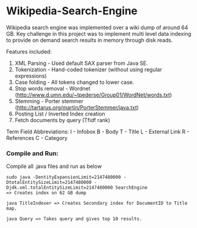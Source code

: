 # Wikipedia-Search-Engine
Wikipedia search engine was implemented over a wiki dump of around 64 GB. Key challenge in this project was to implement multi level data indexing to provide on demand search results in memory through disk reads.

Features included:
1. XML Parsing - Used default SAX parser from Java SE. 
2. Tokenization - Hand-coded tokenizer (without using regular expressions)
3. Case folding - All tokens changed to lower case.
4. Stop words removal - Wordnet (http://www.d.umn.edu/~tpederse/Group01/WordNet/words.txt)
5. Stemming - Porter stemmer (http://tartarus.org/martin/PorterStemmer/java.txt)
6. Posting List / Inverted Index creation 
7. Fetch documents by query (Tfidf rank)

Term Field Abbreviations:
I - Infobox
B - Body
T - Title
L - External Link
R - References
C - Category

### Compile and Run:
Compile all .java files and run as below
```
sudo java -DentityExpansionLimit=2147480000 -DtotalEntitySizeLimit=2147480000 -Djdk.xml.totalEntitySizeLimit=2147480000 SearchEngine 						=> Creates index on 62 GB dump

java TitleIndexer => Creates Secondary index for DocumentID to Title map.

java Query => Takes query and gives top 10 results.
```

